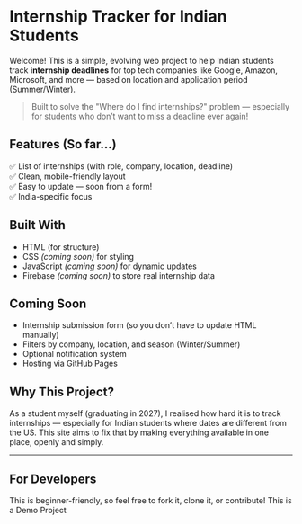 #  Internship Tracker for Indian Students

Welcome! This is a simple, evolving web project to help Indian students track **internship deadlines** for top tech companies like Google, Amazon, Microsoft, and more — based on location and application period (Summer/Winter).

>  Built to solve the "Where do I find internships?" problem — especially for students who don’t want to miss a deadline ever again!



## Features (So far...)

✅ List of internships (with role, company, location, deadline)  
✅ Clean, mobile-friendly layout  
✅ Easy to update — soon from a form!  
✅ India-specific focus



##  Built With

- HTML (for structure)
- CSS *(coming soon)* for styling
- JavaScript *(coming soon)* for dynamic updates
- Firebase *(coming soon)* to store real internship data



##  Coming Soon

-  Internship submission form (so you don’t have to update HTML manually)
-  Filters by company, location, and season (Winter/Summer)
-  Optional notification system
-  Hosting via GitHub Pages



##  Why This Project?

As a student myself (graduating in 2027), I realised how hard it is to track internships — especially for Indian students where dates are different from the US. This site aims to fix that by making everything available in one place, openly and simply.

---

##  For Developers

This is beginner-friendly, so feel free to fork it, clone it, or contribute!
This is a Demo Project
